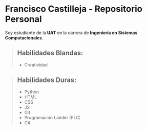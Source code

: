 
# Francisco Castilleja - Repositorio Personal

Soy estudiante de la **UAT** en la carrera de **Ingeniería en Sistemas Computacionales**.

> ## Habilidades Blandas:
> - Creatividad

> ## Habilidades Duras:
> - Python
> - HTML
> - CSS
> - JS
> - Git
> - Programación Ladder (PLC)
> - C#

<!--
**FranciscoCastilleja/FranciscoCastilleja** is a ✨ _special_ ✨ repository because its `README.md` (this file) appears on your GitHub profile.

Here are some ideas to get you started:

- 🔭 I’m currently working on ...
- 🌱 I’m currently learning ...
- 👯 I’m looking to collaborate on ...
- 🤔 I’m looking for help with ...
- 💬 Ask me about ...
- 📫 How to reach me: ...
- 😄 Pronouns: ...
- ⚡ Fun fact: ...
-->
